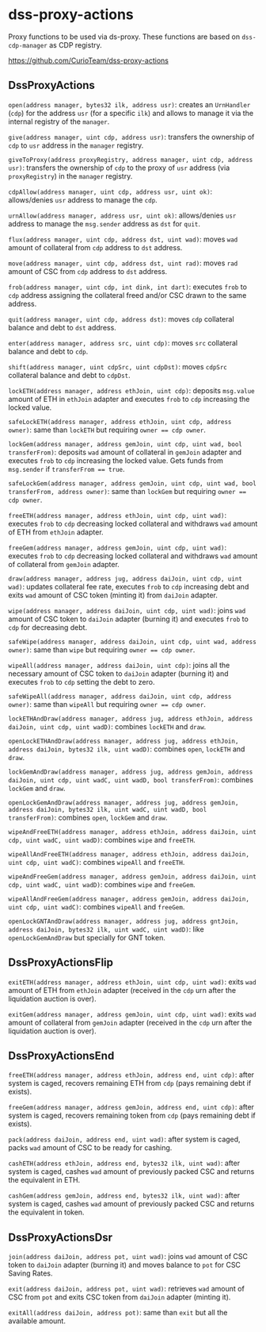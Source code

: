 # dss-proxy-actions
Proxy functions to be used via ds-proxy. These functions are based on `dss-cdp-manager` as CDP registry.

https://github.com/CurioTeam/dss-proxy-actions

## DssProxyActions

`open(address manager, bytes32 ilk, address usr)`: creates an `UrnHandler` (`cdp`) for the address `usr` (for a specific `ilk`) and allows to manage it via the internal registry of the `manager`.

`give(address manager, uint cdp, address usr)`: transfers the ownership of `cdp` to `usr` address in the `manager` registry.

`giveToProxy(address proxyRegistry, address manager, uint cdp, address usr)`: transfers the ownership of `cdp` to the proxy of `usr` address (via `proxyRegistry`) in the `manager` registry.

`cdpAllow(address manager, uint cdp, address usr, uint ok)`: allows/denies `usr` address to manage the `cdp`.

`urnAllow(address manager, address usr, uint ok)`: allows/denies `usr` address to manage the `msg.sender` address as `dst` for `quit`.

`flux(address manager, uint cdp, address dst, uint wad)`: moves `wad` amount of collateral from `cdp` address to `dst` address.

`move(address manager, uint cdp, address dst, uint rad)`: moves `rad` amount of CSC from `cdp` address to `dst` address.

`frob(address manager, uint cdp, int dink, int dart)`: executes `frob` to `cdp` address assigning the collateral freed and/or CSC drawn to the same address.

`quit(address manager, uint cdp, address dst)`: moves `cdp` collateral balance and debt to `dst` address.

`enter(address manager, address src, uint cdp)`: moves `src` collateral balance and debt to `cdp`.

`shift(address manager, uint cdpSrc, uint cdpDst)`: moves `cdpSrc` collateral balance and debt to `cdpDst`.

`lockETH(address manager, address ethJoin, uint cdp)`: deposits `msg.value` amount of ETH in `ethJoin` adapter and executes `frob` to `cdp` increasing the locked value.

`safeLockETH(address manager, address ethJoin, uint cdp, address owner)`: same than `lockETH` but requiring `owner == cdp owner`.

`lockGem(address manager, address gemJoin, uint cdp, uint wad, bool transferFrom)`: deposits `wad` amount of collateral in `gemJoin` adapter and executes `frob` to `cdp` increasing the locked value. Gets funds from `msg.sender` if `transferFrom == true`.

`safeLockGem(address manager, address gemJoin, uint cdp, uint wad, bool transferFrom, address owner)`: same than `lockGem` but requiring `owner == cdp owner`.

`freeETH(address manager, address ethJoin, uint cdp, uint wad)`: executes `frob` to `cdp` decreasing locked collateral and withdraws `wad` amount of ETH from `ethJoin` adapter.

`freeGem(address manager, address gemJoin, uint cdp, uint wad)`: executes `frob` to `cdp` decreasing locked collateral and withdraws `wad` amount of collateral from `gemJoin` adapter.

`draw(address manager, address jug, address daiJoin, uint cdp, uint wad)`: updates collateral fee rate, executes `frob` to `cdp` increasing debt and exits `wad` amount of CSC token (minting it) from `daiJoin` adapter.

`wipe(address manager, address daiJoin, uint cdp, uint wad)`: joins `wad` amount of CSC token to `daiJoin` adapter (burning it) and executes `frob` to `cdp` for decreasing debt.

`safeWipe(address manager, address daiJoin, uint cdp, uint wad, address owner)`: same than `wipe` but requiring `owner == cdp owner`.

`wipeAll(address manager, address daiJoin, uint cdp)`: joins all the necessary amount of CSC token to `daiJoin` adapter (burning it) and executes `frob` to `cdp` setting the debt to zero.

`safeWipeAll(address manager, address daiJoin, uint cdp, address owner)`: same than `wipeAll` but requiring `owner == cdp owner`.

`lockETHAndDraw(address manager, address jug, address ethJoin, address daiJoin, uint cdp, uint wadD)`: combines `lockETH` and `draw`.

`openLockETHAndDraw(address manager, address jug, address ethJoin, address daiJoin, bytes32 ilk, uint wadD)`: combines `open`, `lockETH` and `draw`.

`lockGemAndDraw(address manager, address jug, address gemJoin, address daiJoin, uint cdp, uint wadC, uint wadD, bool transferFrom)`: combines `lockGem` and `draw`.

`openLockGemAndDraw(address manager, address jug, address gemJoin, address daiJoin, bytes32 ilk, uint wadC, uint wadD, bool transferFrom)`: combines `open`, `lockGem` and `draw`.

`wipeAndFreeETH(address manager, address ethJoin, address daiJoin, uint cdp, uint wadC, uint wadD)`: combines `wipe` and `freeETH`.

`wipeAllAndFreeETH(address manager, address ethJoin, address daiJoin, uint cdp, uint wadC)`: combines `wipeAll` and `freeETH`.

`wipeAndFreeGem(address manager, address gemJoin, address daiJoin, uint cdp, uint wadC, uint wadD)`: combines `wipe` and `freeGem`.

`wipeAllAndFreeGem(address manager, address gemJoin, address daiJoin, uint cdp, uint wadC)`: combines `wipeAll` and `freeGem`.

`openLockGNTAndDraw(address manager, address jug, address gntJoin, address daiJoin, bytes32 ilk, uint wadC, uint wadD)`: like `openLockGemAndDraw` but specially for GNT token.

## DssProxyActionsFlip

`exitETH(address manager, address ethJoin, uint cdp, uint wad)`: exits `wad` amount of ETH from `ethJoin` adapter (received in the `cdp` urn after the liquidation auction is over).

`exitGem(address manager, address gemJoin, uint cdp, uint wad)`: exits `wad` amount of collateral from `gemJoin` adapter (received in the `cdp` urn after the liquidation auction is over).

## DssProxyActionsEnd

`freeETH(address manager, address ethJoin, address end, uint cdp)`: after system is caged, recovers remaining ETH from `cdp` (pays remaining debt if exists).

`freeGem(address manager, address gemJoin, address end, uint cdp)`: after system is caged, recovers remaining token from `cdp` (pays remaining debt if exists).

`pack(address daiJoin, address end, uint wad)`: after system is caged, packs `wad` amount of CSC to be ready for cashing.

`cashETH(address ethJoin, address end, bytes32 ilk, uint wad)`: after system is caged, cashes `wad` amount of previously packed CSC and returns the equivalent in ETH.

`cashGem(address gemJoin, address end, bytes32 ilk, uint wad)`: after system is caged, cashes `wad` amount of previously packed CSC and returns the equivalent in token.

## DssProxyActionsDsr

`join(address daiJoin, address pot, uint wad)`: joins `wad` amount of CSC token to `daiJoin` adapter (burning it) and moves balance to `pot` for CSC Saving Rates.

`exit(address daiJoin, address pot, uint wad)`: retrieves `wad` amount of CSC from `pot` and exits CSC token from `daiJoin` adapter (minting it).

`exitAll(address daiJoin, address pot)`: same than `exit` but all the available amount.
